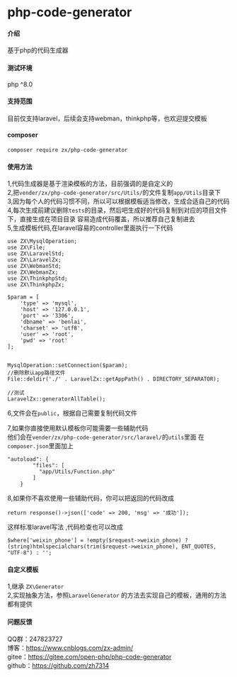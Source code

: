 # php-code-generator

#### 介绍
基于php的代码生成器

#### 测试环境
php ^8.0

#### 支持范围
目前仅支持laravel，后续会支持webman，thinkphp等，也欢迎提交模板

#### composer
```
composer require zx/php-code-generator
```

#### 使用方法
1,代码生成器是基于渲染模板的方法，目前强调的是自定义的   
2,把`vender/zx/php-code-generator/src/Utils/`的文件复制`app/Utils`目录下  
3,因为每个人的代码习惯不同，所以可以根据模板适当修改，生成合适自己的代码  
4,每次生成前建议删除`tests`的目录，然后吧生成好的代码复制到对应的项目文件下，直接生成在项目目录
容易造成代码覆盖，所以推荐自己复制进去   
5,生成模板代码,在laravel容易的controller里面执行一下代码
```
use ZX\MysqlOperation;
use ZX\File;
use ZX\LaravelStd;
use ZX\LaravelZx;
use ZX\WebmanStd;
use ZX\WebmanZx;
use ZX\ThinkphpStd;
use ZX\ThinkphpZx;

$param = [
    'type' => 'mysql',
    'host' => '127.0.0.1',
    'port' => '3306',
    'dbname' => 'benlai',
    'charset' => 'utf8',
    'user' => 'root',
    'pwd' => 'root'
];


MysqlOperation::setConnection($param);
//删除默认app路径文件
File::deldir('./' . LaravelZx::getAppPath() . DIRECTORY_SEPARATOR);

//测试
LaravelZx::generatorAllTable();

```
6,文件会在`public`，根据自己需要复制代码文件

7,如果你直接使用默认模板你可能需要一些辅助代码   
他们会在`vender/zx/php-code-generator/src/laravel/`的`utils`里面
在`composer.json`里面加上   
```
"autoload": {
        "files": [
          "app/Utils/Function.php"
        ]
    }
```
8,如果你不喜欢使用一些辅助代码，你可以把返回的代码改成
```
return response()->json(['code' => 200, 'msg' => '成功']);
```
这样标准laravel写法 ,代码检查也可以改成
```
$where['weixin_phone'] = !empty($request->weixin_phone) ? (string)htmlspecialchars(trim($request->weixin_phone), ENT_QUOTES, "UTF-8") : '';
```
#### 自定义模板
1,继承 `ZX\Generator`  
2,实现抽象方法，参照`LaravelGenerator` 的方法去实现自己的模板，通用的方法都有提供

#### 问题反馈
QQ群：247823727  
博客：https://www.cnblogs.com/zx-admin/   
gitee：https://gitee.com/open-php/php-code-generator   
github：https://github.com/zh7314
